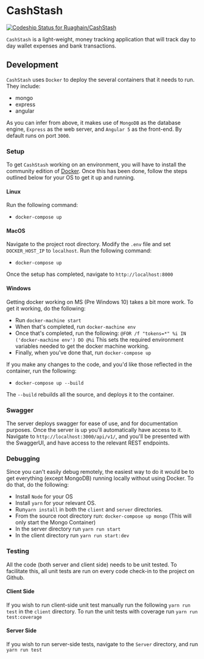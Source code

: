 # CashStash

[![Codeship Status for Ruaghain/CashStash](https://app.codeship.com/projects/167f0130-f551-0134-aab4-4e76bd6b2464/status?branch=master)](https://app.codeship.com/projects/210216)

`CashStash` is a light-weight, money tracking application that will track day to day wallet expenses and bank transactions.

## Development

`CashStash` uses `Docker` to deploy the several containers that it needs to run. They include:

  * mongo
  * express
  * angular

As you can infer from above, it makes use of `MongoDB` as the database engine, `Express` as the web server, and `Angular 5` as the front-end. 
By default runs on port `3000`. 

### Setup

 To get `CashStash` working on an environment, you will have to install the community edition of [Docker](https://www.docker.com/community-edition). 
 Once this has been done, follow the steps outlined below for your OS to get it up and running.

 #### Linux
 
 Run the following command:
 
 * `docker-compose up`
 
 #### MacOS

 Navigate to the project root directory. Modify the `.env` file and set `DOCKER_HOST_IP` to `localhost`. 
 Run the following command:

  * `docker-compose up`

 Once the setup has completed, navigate to `http://localhost:8000`

 #### Windows

 Getting docker working on MS (Pre Windows 10) takes a bit more work. To get it working, do the following:

  * Run `docker-machine start`
  * When that's completed, run `docker-machine env`
  * Once that's completed, run the following: `@FOR /f "tokens=*" %i IN ('docker-machine env') DO @%i` This sets the 
    required environment variables needed to get the docker machine working.
  * Finally, when you've done that, run `docker-compose up`  

 If you make any changes to the code, and you'd like those reflected in the container, run the following:

  * `docker-compose up --build`

 The `--build` rebuilds all the source, and deploys it to the container.

### Swagger

The server deploys swagger for ease of use, and for documentation purposes. Once the server is up you'll automatically have access to it.
Navigate to `http://localhost:3000/api/v1/`, and you'll be presented with the SwaggerUI, and have access to the relevant REST endpoints.

### Debugging

 Since you can't easily debug remotely, the easiest way to do it would be to get everything (except MongoDB) running locally without using Docker. 
 To do that, do the following:

  * Install `Node` for your OS
  * Install `yarn` for your relevant OS.
  * Run`yarn install` in both the `client` and `server` directories.
  * From the source root directory run: `docker-compose up mongo` (This will only start the Mongo Container)
  * In the server directory run `yarn run start`
  * In the client directory run `yarn run start:dev`

### Testing

All the code (both server and client side) needs to be unit tested. To facilitate this, all unit tests are run
on every code check-in to the project on Github.

 #### Client Side
 
 If you wish to run client-side unit test manually run the following `yarn run test` in the `client` directory. To run the unit tests
 with coverage run `yarn run test:coverage` 
 
 #### Server Side
 
 If you wish to run server-side tests, navigate to the `Server` directory, and run `yarn run test`

